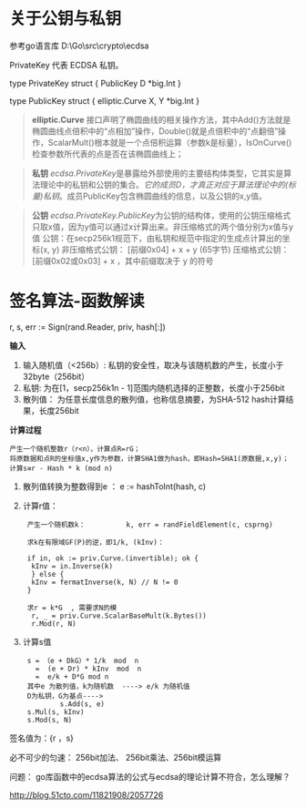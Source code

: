 # 关于公钥与私钥
 参考go语言库 D:\Go\src\crypto\ecdsa

PrivateKey 代表 ECDSA 私钥。

type PrivateKey struct {
        PublicKey
        D *big.Int
}

type PublicKey struct {
        elliptic.Curve
        X, Y *big.Int
}

> 
> **elliptic.Curve** 
> 接口声明了椭圆曲线的相关操作方法，其中Add()方法就是椭圆曲线点倍积中的“点相加”操作，Double()就是点倍积中的“点翻倍”操作，ScalarMult()根本就是一个点倍积运算（参数k是标量），IsOnCurve()检查参数所代表的点是否在该椭圆曲线上；
> 

> **私钥**
> *ecdsa.PrivateKey*是暴露给外部使用的主要结构体类型，它其实是算法理论中的私钥和公钥的集合。*它的成员D，才真正对应于算法理论中的(标量)私钥*。成员PublicKey包含椭圆曲线的信息，以及公钥的x,y值。

> **公钥**
> *ecdsa.PrivateKey.PublicKey*为公钥的结构体，使用的公钥压缩格式只取x值，因为y值可以通过x计算出来。非压缩格式的两个值分别为x值与y值
> 公钥：在secp256k1规范下，由私钥和规范中指定的生成点计算出的坐标(x, y)
>      非压缩格式公钥： [前缀0x04] + x + y (65字节)
>      压缩格式公钥：[前缀0x02或0x03] + x ，其中前缀取决于 y 的符号

# 签名算法-函数解读 #
r, s, err := Sign(rand.Reader, priv, hash[:])

**输入**
1)  输入随机值（<256b）: 私钥的安全性，取决与该随机数的产生，长度小于32byte（256bit）
2)  私钥:  为在[1，secp256k1n - 1]范围内随机选择的正整数，长度小于256bit
3)  散列值： 为任意长度信息的散列值，也称信息摘要，为SHA-512 hash计算结果，长度256bit

**计算过程**
```
产生一个随机整数r（r<n），计算点R=rG；
将原数据和点R的坐标值x,y作为参数，计算SHA1做为hash，即Hash=SHA1(原数据,x,y)；
计算s≡r - Hash * k (mod n)
```

1. 散列值转换为整数得到e  ： e := hashToInt(hash, c)
2. 计算r值： 
               
        产生一个随机数k：          k, err = randFieldElement(c, csprng)

        求k在有限域GF(P)的逆，即1/k, (kInv)：

        if in, ok := priv.Curve.(invertible); ok {
         kInv = in.Inverse(k)
         } else {
         kInv = fermatInverse(k, N) // N != 0
        }

        求r = k*G  , 需要求N的模
         r, _ = priv.Curve.ScalarBaseMult(k.Bytes())
         r.Mod(r, N)
        
3. 计算s值

        s = （e + DkG）* 1/k  mod  n
          =  (e + Dr) * kInv  mod  n
          =  e/k + D*G mod n 
        其中e 为散列值，k为随机数  ----> e/k 为随机值
        D为私钥，G为基点---->
                s.Add(s, e)
		s.Mul(s, kInv)
		s.Mod(s, N) 

签名值为：{r ，s} 


必不可少的匀速： 256bit加法、 256bit乘法、256bit模运算

问题： go库函数中的ecdsa算法的公式与ecdsa的理论计算不符合，怎么理解？


http://blog.51cto.com/11821908/2057726



